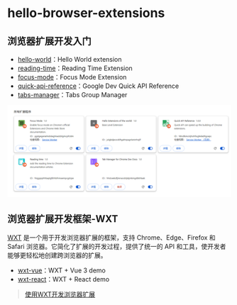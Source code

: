 # hello-browser-extensions

## 浏览器扩展开发入门

+ [hello-world](./01-hello-world)：Hello World extension
+ [reading-time](./02-reading-time)：Reading Time Extension
+ [focus-mode](./03-focus-mode)：Focus Mode Extension
+ [quick-api-reference](04-quick-api-reference)：Google Dev Quick API Reference
+ [tabs-manager](./05-tabs-manager)：Tabs Group Manager

![chrome extensions](./screenshot_2025-08-25_19-29-46.png)

## 浏览器扩展开发框架-WXT

[WXT](https://github.com/wxt-dev/wxt) 是一个用于开发浏览器扩展的框架，支持 Chrome、Edge、Firefox 和 Safari 浏览器。它简化了扩展的开发过程，提供了统一的 API 和工具，使开发者能够更轻松地创建跨浏览器的扩展。

+ [wxt-vue](./06-wxt-vue)：WXT + Vue 3 demo
+ [wxt-react](./07-wxt-react)：WXT + React demo

> [使用WXT开发浏览器扩展](./use-WXT.md)